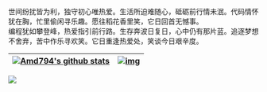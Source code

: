 
世间纷扰皆为利，独守初心唯热爱。生活所迫难随心，砥砺前行情未泯。代码情怀犹在胸，忙里偷闲寻乐趣。愿往稻花香里笑，它日回首无憾事。
<br />
编程犹如攀登峰，热爱指引前行路。生存奔波日复日，心中仍有那片蓝。追逐梦想不舍弃，苦中作乐寻欢笑。它日重逢热爱处，笑谈今日艰辛度。


| [![Amd794's github stats](https://github-readme-stats.vercel.app/api?username=Amd794&show_icons=true&include_all_commits=true&theme=buefy&hide_border=true&hide=prs)](https://amd794.com) | [![img](https://github-readme-stats.vercel.app/api/top-langs/?username=Amd794&layout=compact&theme=buefy&hide_border=true)](https://amd794.com) |
| ------------------------------------------------------------ | ------------------------------------------------------------ |


<a href="https://github.com/Amd794/kanleying">
  <img align="center" src="https://github-readme-stats.vercel.app/api/pin/?username=Amd794&repo=kanleying&theme=buefy" />
</a>


<br />
<br />



<!--
**Amd794/Amd794** is a ✨ _special_ ✨ repository because its `README.md` (this file) appears on your GitHub profile.

Here are some ideas to get you started:

- 🔭 I’m currently working on ...
- 🌱 I’m currently learning ...
- 👯 I’m looking to collaborate on ...
- 🤔 I’m looking for help with ...
- 💬 Ask me about ...
- 📫 How to reach me: ...
- 😄 Pronouns: ...
- ⚡ Fun fact: ...
-->
